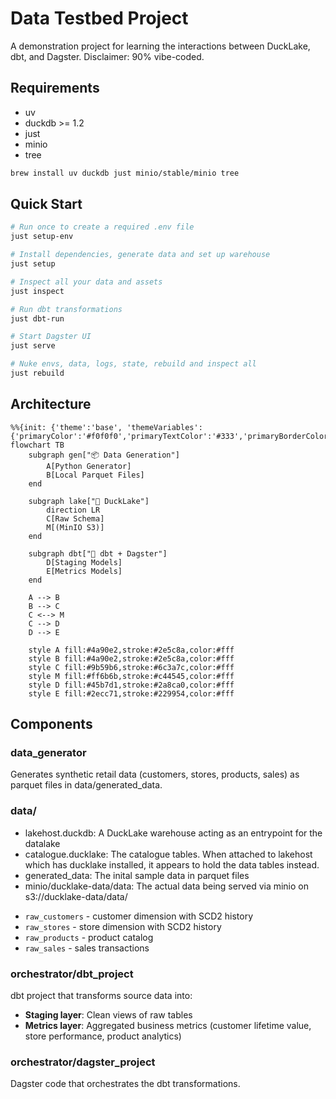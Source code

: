 # Data Testbed Project

A demonstration project for learning the interactions between DuckLake, dbt, and Dagster. Disclaimer: 90% vibe-coded.

## Requirements
* uv
* duckdb >= 1.2
* just
* minio
* tree

```bash
brew install uv duckdb just minio/stable/minio tree
```

## Quick Start

```bash
# Run once to create a required .env file
just setup-env

# Install dependencies, generate data and set up warehouse
just setup

# Inspect all your data and assets
just inspect

# Run dbt transformations
just dbt-run

# Start Dagster UI
just serve

# Nuke envs, data, logs, state, rebuild and inspect all
just rebuild

```

## Architecture

```mermaid
%%{init: {'theme':'base', 'themeVariables': {'primaryColor':'#f0f0f0','primaryTextColor':'#333','primaryBorderColor':'#666','lineColor':'#666','secondaryColor':'#fff','tertiaryColor':'#fff'}}}%%
flowchart TB
    subgraph gen["📦 Data Generation"]
        A[Python Generator]
        B[Local Parquet Files]
    end

    subgraph lake["🦆 DuckLake"]
        direction LR
        C[Raw Schema]
        M[(MinIO S3)]
    end

    subgraph dbt["🔄 dbt + Dagster"]
        D[Staging Models]
        E[Metrics Models]
    end

    A --> B
    B --> C
    C <--> M
    C --> D
    D --> E

    style A fill:#4a90e2,stroke:#2e5c8a,color:#fff
    style B fill:#4a90e2,stroke:#2e5c8a,color:#fff
    style C fill:#9b59b6,stroke:#6c3a7c,color:#fff
    style M fill:#ff6b6b,stroke:#c44545,color:#fff
    style D fill:#45b7d1,stroke:#2a8ca0,color:#fff
    style E fill:#2ecc71,stroke:#229954,color:#fff
```

## Components

### data_generator
Generates synthetic retail data (customers, stores, products, sales) as parquet files in data/generated_data.

### data/

* lakehost.duckdb: A DuckLake warehouse acting as an entrypoint for the datalake
* catalogue.ducklake: The catalogue tables. When attached to lakehost which has ducklake installed, it appears to hold the data tables instead.
* generated_data: The inital sample data in parquet files
* minio/ducklake-data/data: The actual data being served via minio on s3://ducklake-data/data/

- `raw_customers` - customer dimension with SCD2 history
- `raw_stores` - store dimension with SCD2 history
- `raw_products` - product catalog
- `raw_sales` - sales transactions

### orchestrator/dbt_project
dbt project that transforms source data into:
- **Staging layer**: Clean views of raw tables
- **Metrics layer**: Aggregated business metrics (customer lifetime value, store performance, product analytics)

### orchestrator/dagster_project
Dagster code that orchestrates the dbt transformations.
